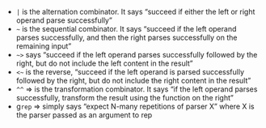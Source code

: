 - `|` is the alternation combinator. It says “succeed if either the left or right operand parse successfully”
- `~` is the sequential combinator. It says “succeed if the left operand parses successfully, and then the right parses successfully on the remaining input”
- `~>` says “succeed if the left operand parses successfully followed by the right, but do not include the left content in the result”
- `<~` is the reverse, “succeed if the left operand is parsed successfully followed by the right, but do not include the right content in the result”
- `^^` => is the transformation combinator. It says “if the left operand parses successfully, transform the result using the function on the right”
- g`rep` => simply says “expect N-many repetitions of parser X” where X is the parser passed as an argument to rep

